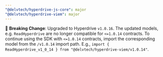 ```yaml
---
"@delvtech/hyperdrive-js-core": major
"@delvtech/hyperdrive-viem": major
---
```


🚨 **Breaking Change**: Upgraded to Hyperdrive `v1.0.16`. The updated models, e.g. `ReadHyperdrive` are no longer compatible for `<=1.0.14` contracts. To continue using the SDK with `<=1.0.14` contracts, import the corresponding model from the `/v1.0.14` import path. E.g., `import { ReadHyperdrive_v1_0_14 } from "@delvtech/hyperdrive-viem/v1.0.14"`.
